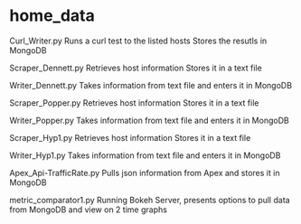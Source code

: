 # home_data

Curl_Writer.py
Runs a curl test to the listed hosts
Stores the resutls in MongoDB

Scraper_Dennett.py
Retrieves host information
Stores it in a text file

Writer_Dennett.py
Takes information from text file and enters it in MongoDB

Scraper_Popper.py
Retrieves host information
Stores it in a text file

Writer_Popper.py
Takes information from text file and enters it in MongoDB

Scraper_Hyp1.py
Retrieves host information
Stores it in a text file

Writer_Hyp1.py
Takes information from text file and enters it in MongoDB

Apex_Api-TrafficRate.py
Pulls json information from Apex and stores it in MongoDB

metric_comparator1.py
Running Bokeh Server, presents options to pull data from MongoDB and view on 2 time graphs


